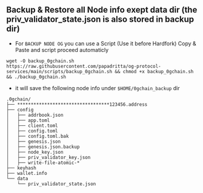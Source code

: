 ## Backup & Restore all Node info exept data dir (the priv_validator_state.json is also stored in backup dir)
- For `BACKUP NODE OG` you can use a Script (Use it before Hardfork)
Copy & Paste and script proceed automaticly
```
wget -O backup_0gchain.sh https://raw.githubusercontent.com/papadritta/og-protocol-services/main/scripts/backup_0gchain.sh && chmod +x backup_0gchain.sh && ./backup_0gchain.sh
```
- it will save the following node info under `$HOME/0gchain_backup` dir
```
.0gchain/
├── **********************************123456.address
├── config
│   ├── addrbook.json
│   ├── app.toml
│   ├── client.toml
│   ├── config.toml
│   ├── config.toml.bak
│   ├── genesis.json
│   ├── genesis.json.backup
│   ├── node_key.json
│   ├── priv_validator_key.json
│   ├── write-file-atomic-*
├── keyhash
├── wallet.info
└── data
    └── priv_validator_state.json
```
